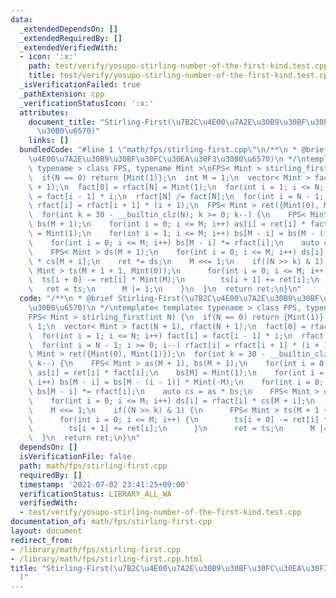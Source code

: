 ```yaml
---
data:
  _extendedDependsOn: []
  _extendedRequiredBy: []
  _extendedVerifiedWith:
  - icon: ':x:'
    path: test/verify/yosupo-stirling-number-of-the-first-kind.test.cpp
    title: test/verify/yosupo-stirling-number-of-the-first-kind.test.cpp
  _isVerificationFailed: true
  _pathExtension: cpp
  _verificationStatusIcon: ':x:'
  attributes:
    document_title: "Stirling-First(\u7B2C\u4E00\u7A2E\u30B9\u30BF\u30FC\u30EA\u30F3\
      \u30B0\u6570)"
    links: []
  bundledCode: "#line 1 \"math/fps/stirling-first.cpp\"\n/**\n * @brief Stirling-First(\u7B2C\
    \u4E00\u7A2E\u30B9\u30BF\u30FC\u30EA\u30F3\u30B0\u6570)\n */\ntemplate< template<\
    \ typename > class FPS, typename Mint >\nFPS< Mint > stirling_first(int N) {\n\
    \  if(N == 0) return {Mint(1)};\n  int M = 1;\n  vector< Mint > fact(N + 1), rfact(N\
    \ + 1);\n  fact[0] = rfact[N] = Mint(1);\n  for(int i = 1; i <= N; i++) fact[i]\
    \ = fact[i - 1] * i;\n  rfact[N] /= fact[N];\n  for(int i = N - 1; i >= 0; i--)\
    \ rfact[i] = rfact[i + 1] * (i + 1);\n  FPS< Mint > ret({Mint(0), Mint(1)});\n\
    \  for(int k = 30 - __builtin_clz(N); k >= 0; k--) {\n    FPS< Mint > as(M + 1),\
    \ bs(M + 1);\n    for(int i = 0; i <= M; i++) as[i] = ret[i] * fact[i];\n    bs[M]\
    \ = Mint(1);\n    for(int i = 1; i <= M; i++) bs[M - i] = bs[M - (i - 1)] * Mint(-M);\n\
    \    for(int i = 0; i <= M; i++) bs[M - i] *= rfact[i];\n    auto cs = as * bs;\n\
    \    FPS< Mint > ds(M + 1);\n    for(int i = 0; i <= M; i++) ds[i] = rfact[i]\
    \ * cs[M + i];\n    ret *= ds;\n    M <<= 1;\n    if((N >> k) & 1) {\n      FPS<\
    \ Mint > ts(M + 1 + 1, Mint(0));\n      for(int i = 0; i <= M; i++) {\n      \
    \  ts[i + 0] -= ret[i] * Mint(M);\n        ts[i + 1] += ret[i];\n      }\n   \
    \   ret = ts;\n      M |= 1;\n    }\n  }\n  return ret;\n}\n"
  code: "/**\n * @brief Stirling-First(\u7B2C\u4E00\u7A2E\u30B9\u30BF\u30FC\u30EA\u30F3\
    \u30B0\u6570)\n */\ntemplate< template< typename > class FPS, typename Mint >\n\
    FPS< Mint > stirling_first(int N) {\n  if(N == 0) return {Mint(1)};\n  int M =\
    \ 1;\n  vector< Mint > fact(N + 1), rfact(N + 1);\n  fact[0] = rfact[N] = Mint(1);\n\
    \  for(int i = 1; i <= N; i++) fact[i] = fact[i - 1] * i;\n  rfact[N] /= fact[N];\n\
    \  for(int i = N - 1; i >= 0; i--) rfact[i] = rfact[i + 1] * (i + 1);\n  FPS<\
    \ Mint > ret({Mint(0), Mint(1)});\n  for(int k = 30 - __builtin_clz(N); k >= 0;\
    \ k--) {\n    FPS< Mint > as(M + 1), bs(M + 1);\n    for(int i = 0; i <= M; i++)\
    \ as[i] = ret[i] * fact[i];\n    bs[M] = Mint(1);\n    for(int i = 1; i <= M;\
    \ i++) bs[M - i] = bs[M - (i - 1)] * Mint(-M);\n    for(int i = 0; i <= M; i++)\
    \ bs[M - i] *= rfact[i];\n    auto cs = as * bs;\n    FPS< Mint > ds(M + 1);\n\
    \    for(int i = 0; i <= M; i++) ds[i] = rfact[i] * cs[M + i];\n    ret *= ds;\n\
    \    M <<= 1;\n    if((N >> k) & 1) {\n      FPS< Mint > ts(M + 1 + 1, Mint(0));\n\
    \      for(int i = 0; i <= M; i++) {\n        ts[i + 0] -= ret[i] * Mint(M);\n\
    \        ts[i + 1] += ret[i];\n      }\n      ret = ts;\n      M |= 1;\n    }\n\
    \  }\n  return ret;\n}\n"
  dependsOn: []
  isVerificationFile: false
  path: math/fps/stirling-first.cpp
  requiredBy: []
  timestamp: '2021-07-02 23:41:25+09:00'
  verificationStatus: LIBRARY_ALL_WA
  verifiedWith:
  - test/verify/yosupo-stirling-number-of-the-first-kind.test.cpp
documentation_of: math/fps/stirling-first.cpp
layout: document
redirect_from:
- /library/math/fps/stirling-first.cpp
- /library/math/fps/stirling-first.cpp.html
title: "Stirling-First(\u7B2C\u4E00\u7A2E\u30B9\u30BF\u30FC\u30EA\u30F3\u30B0\u6570\
  )"
---
```

